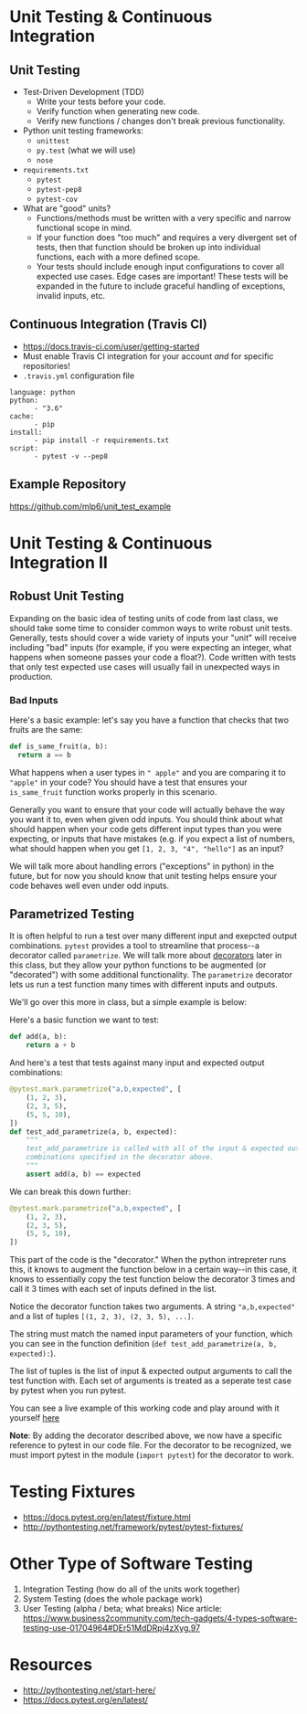 # Unit Testing & Continuous Integration

## Unit Testing
* Test-Driven Development (TDD)
  + Write your tests before your code.
  + Verify function when generating new code.
  + Verify new functions / changes don't break previous functionality.
* Python unit testing frameworks:
  + `unittest`
  + `py.test` (what we will use)
  + `nose`
* `requirements.txt`
  + `pytest`
  + `pytest-pep8`
  + `pytest-cov`
* What are "good" units?
  + Functions/methods must be written with a very specific and narrow
    functional scope in mind.
  + If your function does "too much" and requires a very divergent set of
    tests, then that function should be broken up into individual functions,
    each with a more defined scope.
  + Your tests should include enough input configurations to cover all
    expected use cases.  Edge cases are important!  These tests will be
    expanded in the future to include graceful handling of exceptions, invalid
    inputs, etc.

## Continuous Integration (Travis CI)
* https://docs.travis-ci.com/user/getting-started
* Must enable Travis CI integration for your account *and* for specific
repositories!
* `.travis.yml` configuration file
```
language: python
python:
      - "3.6"
cache:
      - pip
install:
      - pip install -r requirements.txt
script:
      - pytest -v --pep8
```

## Example Repository
https://github.com/mlp6/unit_test_example

# Unit Testing & Continuous Integration II
## Robust Unit Testing
Expanding on the basic idea of testing units of code from last class, we should take some time to consider common ways to write robust unit tests. Generally, tests should cover a wide variety of inputs your "unit" will receive including "bad" inputs (for example, if you were expecting an integer, what happens when someone passes your code a float?). Code written with tests that only test expected use cases will usually fail in unexpected ways in production.

### Bad Inputs

Here's a basic example: let's say you have a function that checks that two fruits are the same:
```py
def is_same_fruit(a, b):
  return a == b
```

What happens when a user types in `" apple"` and you are comparing it to `"apple"` in your code? You should have a test that ensures your `is_same_fruit` function works properly in this scenario. 

Generally you want to ensure that your code will actually behave the way you want it to, even when given odd inputs. You should think about what should happen when your code gets different input types than you were expecting, or inputs that have mistakes (e.g. if you expect a list of numbers, what should happen when you get `[1, 2, 3, "4", "hello"]` as an input? 

We will talk more about handling errors ("exceptions" in python) in the future, but for now you should know that unit testing helps ensure your code behaves well even under odd inputs. 

## Parametrized Testing
It is often helpful to run a test over many different input and exepcted output combinations. `pytest` provides a tool to streamline that process--a decorator called `parametrize`. We will talk more about [decorators](https://www.python-course.eu/python3_decorators.php) later in this class, but they allow your python functions to be augmented (or "decorated") with some additional functionality. The `parametrize` decorator lets us run a test function many times with different inputs and outputs.

We'll go over this more in class, but a simple example is below:

Here's a basic function we want to test:

```py
def add(a, b):
    return a + b
```

And here's a test that tests against many input and expected output combinations:
```py
@pytest.mark.parametrize("a,b,expected", [
    (1, 2, 3),
    (2, 3, 5),
    (5, 5, 10),
])
def test_add_parametrize(a, b, expected):
    """
    test_add_parametrize is called with all of the input & expected output
    combinations specified in the decorator above.
    """
    assert add(a, b) == expected
```

We can break this down further:
```py
@pytest.mark.parametrize("a,b,expected", [
    (1, 2, 3),
    (2, 3, 5),
    (5, 5, 10),
])
```
This part of the code is the "decorator." When the python intrepreter runs this, it knows to augment the function below in a certain way--in this case, it knows to essentially copy the test function below the decorator 3 times and call it 3 times with each set of inputs defined in the list.

Notice the decorator function takes two arguments. A string `"a,b,expected"` and a list of tuples `[(1, 2, 3), (2, 3, 5), ...]`. 

The string must match the named input parameters of your function, which you can see in the function definition (`def test_add_parametrize(a, b, expected):`).

The list of tuples is the list of input & expected output arguments to call the test function with. Each set of arguments is treated as a seperate test case by pytest when you run pytest.

You can see a live example of this working code and play around with it yourself [here](unit_testing/)

__Note__:  By adding the decorator described above, we now have a specific reference to pytest in our code file.  For the decorator to be recognized, we must import pytest in the module (```import pytest```) for the decorator to work. 

# Testing Fixtures
* https://docs.pytest.org/en/latest/fixture.html
* http://pythontesting.net/framework/pytest/pytest-fixtures/

# Other Type of Software Testing
1. Integration Testing (how do all of the units work together)
2. System Testing (does the whole package work)
3. User Testing (alpha / beta; what breaks)
Nice article: https://www.business2community.com/tech-gadgets/4-types-software-testing-use-01704964#DEr51MdDRpj4zXyg.97

# Resources
* http://pythontesting.net/start-here/
* https://docs.pytest.org/en/latest/
